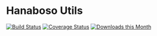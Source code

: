 Hanaboso Utils
=====================

[![Build Status](https://travis-ci.org/hanaboso/utils.svg?branch=master)](https://travis-ci.org/hanaboso/utils)
[![Coverage Status](https://coveralls.io/repos/github/hanaboso/utils/badge.svg?branch=master)](https://coveralls.io/github/hanaboso/utils?branch=master)
[![Downloads this Month](https://img.shields.io/packagist/dm/hanaboso/utils)](https://packagist.org/packages/hanaboso/utils)
